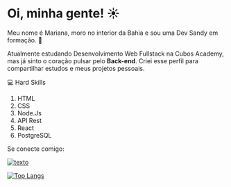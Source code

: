 # Oi, minha gente! :sunny:	

Meu nome é Mariana, moro no interior da Bahia e sou uma Dev Sandy em formação. :dancer:


Atualmente estudando Desenvolvimento Web Fullstack na Cubos Academy, mas já sinto o coração pulsar pelo **Back-end**. Criei esse perfil para compartilhar estudos e meus projetos pessoais.

:computer: Hard Skills

1. HTML
2. CSS
3. Node.Js
4. API Rest
5. React
6. PostgreSQL

Se conecte comigo:

[![texto](https://img.shields.io/badge/LinkedIn-0077B5?style=for-the-badge&logo=linkedin&logoColor=white
)](https://www.linkedin.com/in/marinogueira/)

[![Top Langs](https://github-readme-stats.vercel.app/api/top-langs/?username=marnogue&layout=compact)](https://github.com/marnogue/github-readme-stats)
